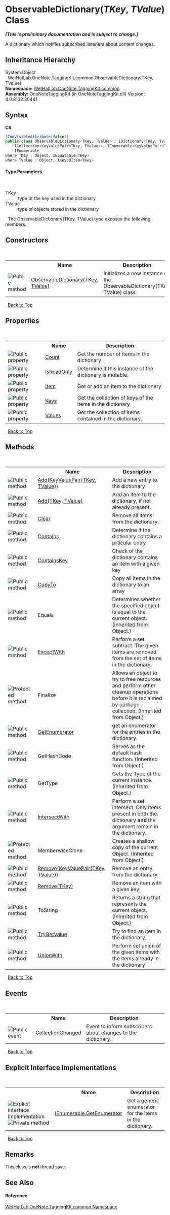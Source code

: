 # ObservableDictionary(*TKey*, *TValue*) Class
 _**\[This is preliminary documentation and is subject to change.\]**_

A dictionary which notifies subscribed listeners about content changes.


## Inheritance Hierarchy
System.Object<br />&nbsp;&nbsp;WetHatLab.OneNote.TaggingKit.common.ObservableDictionary(TKey, TValue)<br />
**Namespace:**&nbsp;<a href="bcdbab9c-63d1-48a4-6937-af53fb8d9a55.md">WetHatLab.OneNote.TaggingKit.common</a><br />**Assembly:**&nbsp;OneNoteTaggingKit (in OneNoteTaggingKit.dll) Version: 4.0.8132.30441

## Syntax

**C#**<br />
``` C#
[ComVisibleAttribute(false)]
public class ObservableDictionary<TKey, TValue> : IDictionary<TKey, TValue>, 
	ICollection<KeyValuePair<TKey, TValue>>, IEnumerable<KeyValuePair<TKey, TValue>>, 
	IEnumerable
where TKey : Object, IEquatable<TKey>
where TValue : Object, IKeyedItem<TKey>

```


#### Type Parameters
&nbsp;<dl><dt>TKey</dt><dd>type of the key used in the dictionary</dd><dt>TValue</dt><dd>type of objects stored in the dictionary</dd></dl>&nbsp;
The ObservableDictionary(TKey, TValue) type exposes the following members.


## Constructors
&nbsp;<table><tr><th></th><th>Name</th><th>Description</th></tr><tr><td>![Public method](media/pubmethod.gif "Public method")</td><td><a href="3eb31ad3-e810-8cba-da1a-bb5cba41f8cb.md">ObservableDictionary(TKey, TValue)</a></td><td>
Initializes a new instance of the ObservableDictionary(TKey, TValue) class</td></tr></table>&nbsp;
<a href="#observabledictionary(*tkey*,-*tvalue*)-class">Back to Top</a>

## Properties
&nbsp;<table><tr><th></th><th>Name</th><th>Description</th></tr><tr><td>![Public property](media/pubproperty.gif "Public property")</td><td><a href="c3735c71-b65b-d936-85f0-ac01f4780298.md">Count</a></td><td>
Get the number of items in the dictionary.</td></tr><tr><td>![Public property](media/pubproperty.gif "Public property")</td><td><a href="548523e4-d8a8-2f54-b722-5bbb6f24ffc2.md">IsReadOnly</a></td><td>
Determine if this instance of the dictionary is mutable.</td></tr><tr><td>![Public property](media/pubproperty.gif "Public property")</td><td><a href="97aab1e7-a630-9125-fe9c-e7a15532802b.md">Item</a></td><td>
Get or add an item to the dictionary</td></tr><tr><td>![Public property](media/pubproperty.gif "Public property")</td><td><a href="372b84e7-a072-98e0-36f9-7be9d5ad2c0c.md">Keys</a></td><td>
Get the collection of keys of the items in the dictionary</td></tr><tr><td>![Public property](media/pubproperty.gif "Public property")</td><td><a href="0cee634f-86fc-348a-f386-edfbde184a75.md">Values</a></td><td>
Get the collection of items contained in the dictionary.</td></tr></table>&nbsp;
<a href="#observabledictionary(*tkey*,-*tvalue*)-class">Back to Top</a>

## Methods
&nbsp;<table><tr><th></th><th>Name</th><th>Description</th></tr><tr><td>![Public method](media/pubmethod.gif "Public method")</td><td><a href="fabba424-5cfd-72e4-09c5-b6eec071e9ce.md">Add(KeyValuePair(TKey, TValue))</a></td><td>
Add a new entry to the dictionary</td></tr><tr><td>![Public method](media/pubmethod.gif "Public method")</td><td><a href="2cd69668-65c7-03b8-3792-2a205a2d6a17.md">Add(TKey, TValue)</a></td><td>
Add an item to the dictionary, if not already present.</td></tr><tr><td>![Public method](media/pubmethod.gif "Public method")</td><td><a href="1733264f-7732-3d12-a364-c8a8b1ecc512.md">Clear</a></td><td>
Remove all items from the dictionary.</td></tr><tr><td>![Public method](media/pubmethod.gif "Public method")</td><td><a href="7d0691c8-4d95-bc79-d919-20def528aed7.md">Contains</a></td><td>
Determine if the dictionary contains a prticular entry</td></tr><tr><td>![Public method](media/pubmethod.gif "Public method")</td><td><a href="68be8d77-68be-43b0-2b85-bd0f3ce18010.md">ContainsKey</a></td><td>
Check of the dictionary contains an item with a given key</td></tr><tr><td>![Public method](media/pubmethod.gif "Public method")</td><td><a href="a7f9f8c3-c32a-5f9c-5afb-70fac0156fdf.md">CopyTo</a></td><td>
Copy all items in the dictionary to an array</td></tr><tr><td>![Public method](media/pubmethod.gif "Public method")</td><td>Equals</td><td>
Determines whether the specified object is equal to the current object.
 (Inherited from Object.)</td></tr><tr><td>![Public method](media/pubmethod.gif "Public method")</td><td><a href="acfb52e2-a1f7-960b-c19c-fa5407c26737.md">ExceptWith</a></td><td>
Perform a set subtract. The given items are removed from the set of items in the dictionary.</td></tr><tr><td>![Protected method](media/protmethod.gif "Protected method")</td><td>Finalize</td><td>
Allows an object to try to free resources and perform other cleanup operations before it is reclaimed by garbage collection.
 (Inherited from Object.)</td></tr><tr><td>![Public method](media/pubmethod.gif "Public method")</td><td><a href="7bba9b7b-ece3-1525-ecf2-d71ce2745c51.md">GetEnumerator</a></td><td>
get an enumerator for the entries in the dictionary.</td></tr><tr><td>![Public method](media/pubmethod.gif "Public method")</td><td>GetHashCode</td><td>
Serves as the default hash function.
 (Inherited from Object.)</td></tr><tr><td>![Public method](media/pubmethod.gif "Public method")</td><td>GetType</td><td>
Gets the Type of the current instance.
 (Inherited from Object.)</td></tr><tr><td>![Public method](media/pubmethod.gif "Public method")</td><td><a href="d2da0533-9b96-5fea-b765-5519414b81d5.md">IntersectWith</a></td><td>
Perform a set intersect. Only items present in both the dictionary <b>and</b> the argument remain in the dictionary.</td></tr><tr><td>![Protected method](media/protmethod.gif "Protected method")</td><td>MemberwiseClone</td><td>
Creates a shallow copy of the current Object.
 (Inherited from Object.)</td></tr><tr><td>![Public method](media/pubmethod.gif "Public method")</td><td><a href="71d647e1-c8b5-6cc8-4176-2e06d4087daf.md">Remove(KeyValuePair(TKey, TValue))</a></td><td>
Remove an entry from the dictionary</td></tr><tr><td>![Public method](media/pubmethod.gif "Public method")</td><td><a href="8ad39ec7-6223-9c6f-5dc3-bdf2952edf00.md">Remove(TKey)</a></td><td>
Remove an item with a given key.</td></tr><tr><td>![Public method](media/pubmethod.gif "Public method")</td><td>ToString</td><td>
Returns a string that represents the current object.
 (Inherited from Object.)</td></tr><tr><td>![Public method](media/pubmethod.gif "Public method")</td><td><a href="ededd755-27e8-310e-5102-8f5eec3d741a.md">TryGetValue</a></td><td>
Try to find an item in the dictionary.</td></tr><tr><td>![Public method](media/pubmethod.gif "Public method")</td><td><a href="a2c169fd-8867-c0a0-7da9-8b5cc87d0a42.md">UnionWith</a></td><td>
Perform set union of the given items with the items already in the dictionary</td></tr></table>&nbsp;
<a href="#observabledictionary(*tkey*,-*tvalue*)-class">Back to Top</a>

## Events
&nbsp;<table><tr><th></th><th>Name</th><th>Description</th></tr><tr><td>![Public event](media/pubevent.gif "Public event")</td><td><a href="8b8d29b3-972c-6314-c15d-b1edb0fd33bb.md">CollectionChanged</a></td><td>
Event to inform subscribers about changes to the dictionary.</td></tr></table>&nbsp;
<a href="#observabledictionary(*tkey*,-*tvalue*)-class">Back to Top</a>

## Explicit Interface Implementations
&nbsp;<table><tr><th></th><th>Name</th><th>Description</th></tr><tr><td>![Explicit interface implementation](media/pubinterface.gif "Explicit interface implementation")![Private method](media/privmethod.gif "Private method")</td><td><a href="ba664450-1f9a-4f21-1c62-1defaf8c690d.md">IEnumerable.GetEnumerator</a></td><td>
Get a generic enumerator for the items in the dictionary.</td></tr></table>&nbsp;
<a href="#observabledictionary(*tkey*,-*tvalue*)-class">Back to Top</a>

## Remarks
This class is <b>not</b> thread save.

## See Also


#### Reference
<a href="bcdbab9c-63d1-48a4-6937-af53fb8d9a55.md">WetHatLab.OneNote.TaggingKit.common Namespace</a><br />